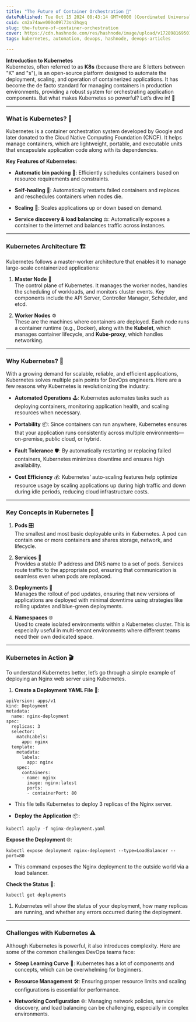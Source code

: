 ```yaml
---
title: "The Future of Container Orchestration 🚀"
datePublished: Tue Oct 15 2024 08:43:14 GMT+0000 (Coordinated Universal Time)
cuid: cm2a74awv000o09l73sn2hqyq
slug: the-future-of-container-orchestration
cover: https://cdn.hashnode.com/res/hashnode/image/upload/v1728981695010/b9b5ea58-1697-479d-b169-b6cc9f900460.jpeg
tags: kubernetes, automation, devops, hashnode, devops-articles

---
```


**Introduction to Kubernetes**  
Kubernetes, often referred to as **K8s** (because there are 8 letters between "K" and "s"), is an open-source platform designed to automate the deployment, scaling, and operation of containerized applications. It has become the de facto standard for managing containers in production environments, providing a robust system for orchestrating application components. But what makes Kubernetes so powerful? Let’s dive in! 🌊

---

### What is Kubernetes? 🤔

Kubernetes is a container orchestration system developed by Google and later donated to the Cloud Native Computing Foundation (CNCF). It helps manage containers, which are lightweight, portable, and executable units that encapsulate application code along with its dependencies.

**Key Features of Kubernetes:**

* **Automatic bin packing** 🧳: Efficiently schedules containers based on resource requirements and constraints.
    
* **Self-healing** 💪: Automatically restarts failed containers and replaces and reschedules containers when nodes die.
    
* **Scaling** 🔄: Scales applications up or down based on demand.
    
* **Service discovery & load balancing** ⚖️: Automatically exposes a container to the internet and balances traffic across instances.
    

---

### Kubernetes Architecture 🏗️

Kubernetes follows a master-worker architecture that enables it to manage large-scale containerized applications:

1. **Master Node** 🧠  
    The control plane of Kubernetes. It manages the worker nodes, handles the scheduling of workloads, and monitors cluster events. Key components include the API Server, Controller Manager, Scheduler, and etcd.
    
2. **Worker Nodes** ⚙️  
    These are the machines where containers are deployed. Each node runs a container runtime (e.g., Docker), along with the **Kubelet**, which manages container lifecycle, and **Kube-proxy**, which handles networking.
    

---

### Why Kubernetes? 🔑

With a growing demand for scalable, reliable, and efficient applications, Kubernetes solves multiple pain points for DevOps engineers. Here are a few reasons why Kubernetes is revolutionizing the industry:

* **Automated Operations** 🕹️: Kubernetes automates tasks such as deploying containers, monitoring application health, and scaling resources when necessary.
    
* **Portability** 📦: Since containers can run anywhere, Kubernetes ensures that your application runs consistently across multiple environments—on-premise, public cloud, or hybrid.
    
* **Fault Tolerance** 🛡️: By automatically restarting or replacing failed containers, Kubernetes minimizes downtime and ensures high availability.
    
* **Cost Efficiency** 💰: Kubernetes’ auto-scaling features help optimize resource usage by scaling applications up during high traffic and down during idle periods, reducing cloud infrastructure costs.
    

---

### Key Concepts in Kubernetes 🧩

1. **Pods** 🎛️  
    The smallest and most basic deployable units in Kubernetes. A pod can contain one or more containers and shares storage, network, and lifecycle.
    
2. **Services** 🔗  
    Provides a stable IP address and DNS name to a set of pods. Services route traffic to the appropriate pod, ensuring that communication is seamless even when pods are replaced.
    
3. **Deployments** 🚀  
    Manages the rollout of pod updates, ensuring that new versions of applications are deployed with minimal downtime using strategies like rolling updates and blue-green deployments.
    
4. **Namespaces** 🌐  
    Used to create isolated environments within a Kubernetes cluster. This is especially useful in multi-tenant environments where different teams need their own dedicated space.
    

---

### Kubernetes in Action 🎬

To understand Kubernetes better, let’s go through a simple example of deploying an Nginx web server using Kubernetes.

1. **Create a Deployment YAML File** 📝:
    

```plaintext
apiVersion: apps/v1
kind: Deployment
metadata:
  name: nginx-deployment
spec:
  replicas: 3
  selector:
    matchLabels:
      app: nginx
  template:
    metadata:
      labels:
        app: nginx
    spec:
      containers:
      - name: nginx
        image: nginx:latest
        ports:
        - containerPort: 80
```

* This file tells Kubernetes to deploy 3 replicas of the Nginx server.
    
* **Deploy the Application** 📦:
    

```plaintext
kubectl apply -f nginx-deployment.yaml
```

**Expose the Deployment** 🌐:

```plaintext
kubectl expose deployment nginx-deployment --type=LoadBalancer --port=80
```

* This command exposes the Nginx deployment to the outside world via a load balancer.
    

**Check the Status** 🧐:

```plaintext
kubectl get deployments
```

1. Kubernetes will show the status of your deployment, how many replicas are running, and whether any errors occurred during the deployment.
    

---

### Challenges with Kubernetes ⚠️

Although Kubernetes is powerful, it also introduces complexity. Here are some of the common challenges DevOps teams face:

* **Steep Learning Curve** 📘: Kubernetes has a lot of components and concepts, which can be overwhelming for beginners.
    
* **Resource Management** 🛠️: Ensuring proper resource limits and scaling configurations is essential for performance.
    
* **Networking Configuration** 🌐: Managing network policies, service discovery, and load balancing can be challenging, especially in complex environments.